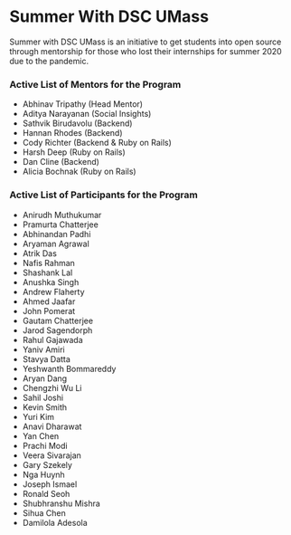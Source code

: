 # Summer With DSC UMass

Summer with DSC UMass is an initiative to get students into open source through mentorship for those who lost their internships for summer 2020 due to the pandemic.

### Active List of Mentors for the Program

-   Abhinav Tripathy (Head Mentor)
-   Aditya Narayanan (Social Insights)
-   Sathvik Birudavolu (Backend)
-   Hannan Rhodes (Backend)
-   Cody Richter (Backend & Ruby on Rails)
-   Harsh Deep (Ruby on Rails)
-   Dan Cline (Backend)
-   Alicia Bochnak (Ruby on Rails)

### Active List of Participants for the Program

- Anirudh Muthukumar
- Pramurta Chatterjee
- Abhinandan Padhi
- Aryaman Agrawal
- Atrik Das
- Nafis Rahman
- Shashank Lal
- Anushka Singh
- Andrew Flaherty
- Ahmed Jaafar
- John Pomerat
- Gautam Chatterjee
- Jarod Sagendorph
- Rahul Gajawada
- Yaniv Amiri
- Stavya Datta
- Yeshwanth Bommareddy
- Aryan Dang
- Chengzhi Wu Li
- Sahil Joshi
- Kevin Smith
- Yuri Kim
- Anavi Dharawat
- Yan Chen
- Prachi Modi
- Veera Sivarajan
- Gary Szekely
- Nga Huynh
- Joseph Ismael
- Ronald Seoh
- Shubhranshu Mishra
- Sihua Chen
- Damilola Adesola